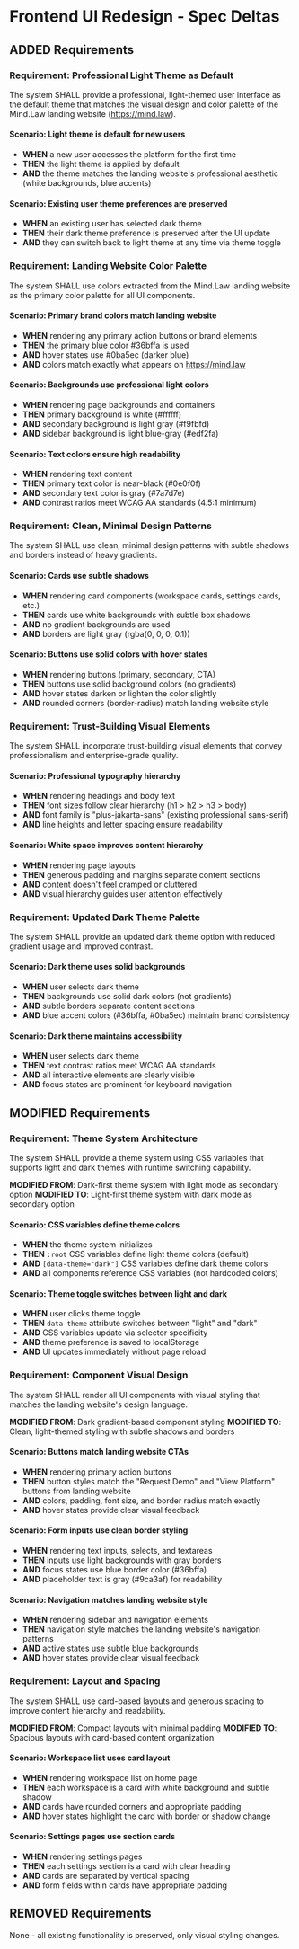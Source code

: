# Frontend UI Redesign - Spec Deltas

## ADDED Requirements

### Requirement: Professional Light Theme as Default
The system SHALL provide a professional, light-themed user interface as the default theme that matches the visual design and color palette of the Mind.Law landing website (https://mind.law).

#### Scenario: Light theme is default for new users
- **WHEN** a new user accesses the platform for the first time
- **THEN** the light theme is applied by default
- **AND** the theme matches the landing website's professional aesthetic (white backgrounds, blue accents)

#### Scenario: Existing user theme preferences are preserved
- **WHEN** an existing user has selected dark theme
- **THEN** their dark theme preference is preserved after the UI update
- **AND** they can switch back to light theme at any time via theme toggle

### Requirement: Landing Website Color Palette
The system SHALL use colors extracted from the Mind.Law landing website as the primary color palette for all UI components.

#### Scenario: Primary brand colors match landing website
- **WHEN** rendering any primary action buttons or brand elements
- **THEN** the primary blue color #36bffa is used
- **AND** hover states use #0ba5ec (darker blue)
- **AND** colors match exactly what appears on https://mind.law

#### Scenario: Backgrounds use professional light colors
- **WHEN** rendering page backgrounds and containers
- **THEN** primary background is white (#ffffff)
- **AND** secondary background is light gray (#f9fbfd)
- **AND** sidebar background is light blue-gray (#edf2fa)

#### Scenario: Text colors ensure high readability
- **WHEN** rendering text content
- **THEN** primary text color is near-black (#0e0f0f)
- **AND** secondary text color is gray (#7a7d7e)
- **AND** contrast ratios meet WCAG AA standards (4.5:1 minimum)

### Requirement: Clean, Minimal Design Patterns
The system SHALL use clean, minimal design patterns with subtle shadows and borders instead of heavy gradients.

#### Scenario: Cards use subtle shadows
- **WHEN** rendering card components (workspace cards, settings cards, etc.)
- **THEN** cards use white backgrounds with subtle box shadows
- **AND** no gradient backgrounds are used
- **AND** borders are light gray (rgba(0, 0, 0, 0.1))

#### Scenario: Buttons use solid colors with hover states
- **WHEN** rendering buttons (primary, secondary, CTA)
- **THEN** buttons use solid background colors (no gradients)
- **AND** hover states darken or lighten the color slightly
- **AND** rounded corners (border-radius) match landing website style

### Requirement: Trust-Building Visual Elements
The system SHALL incorporate trust-building visual elements that convey professionalism and enterprise-grade quality.

#### Scenario: Professional typography hierarchy
- **WHEN** rendering headings and body text
- **THEN** font sizes follow clear hierarchy (h1 > h2 > h3 > body)
- **AND** font family is "plus-jakarta-sans" (existing professional sans-serif)
- **AND** line heights and letter spacing ensure readability

#### Scenario: White space improves content hierarchy
- **WHEN** rendering page layouts
- **THEN** generous padding and margins separate content sections
- **AND** content doesn't feel cramped or cluttered
- **AND** visual hierarchy guides user attention effectively

### Requirement: Updated Dark Theme Palette
The system SHALL provide an updated dark theme option with reduced gradient usage and improved contrast.

#### Scenario: Dark theme uses solid backgrounds
- **WHEN** user selects dark theme
- **THEN** backgrounds use solid dark colors (not gradients)
- **AND** subtle borders separate content sections
- **AND** blue accent colors (#36bffa, #0ba5ec) maintain brand consistency

#### Scenario: Dark theme maintains accessibility
- **WHEN** user selects dark theme
- **THEN** text contrast ratios meet WCAG AA standards
- **AND** all interactive elements are clearly visible
- **AND** focus states are prominent for keyboard navigation

## MODIFIED Requirements

### Requirement: Theme System Architecture
The system SHALL provide a theme system using CSS variables that supports light and dark themes with runtime switching capability.

**MODIFIED FROM**: Dark-first theme system with light mode as secondary option
**MODIFIED TO**: Light-first theme system with dark mode as secondary option

#### Scenario: CSS variables define theme colors
- **WHEN** the theme system initializes
- **THEN** `:root` CSS variables define light theme colors (default)
- **AND** `[data-theme="dark"]` CSS variables define dark theme colors
- **AND** all components reference CSS variables (not hardcoded colors)

#### Scenario: Theme toggle switches between light and dark
- **WHEN** user clicks theme toggle
- **THEN** `data-theme` attribute switches between "light" and "dark"
- **AND** CSS variables update via selector specificity
- **AND** theme preference is saved to localStorage
- **AND** UI updates immediately without page reload

### Requirement: Component Visual Design
The system SHALL render all UI components with visual styling that matches the landing website's design language.

**MODIFIED FROM**: Dark gradient-based component styling
**MODIFIED TO**: Clean, light-themed styling with subtle shadows and borders

#### Scenario: Buttons match landing website CTAs
- **WHEN** rendering primary action buttons
- **THEN** button styles match the "Request Demo" and "View Platform" buttons from landing website
- **AND** colors, padding, font size, and border radius match exactly
- **AND** hover states provide clear visual feedback

#### Scenario: Form inputs use clean border styling
- **WHEN** rendering text inputs, selects, and textareas
- **THEN** inputs use light backgrounds with gray borders
- **AND** focus states use blue border color (#36bffa)
- **AND** placeholder text is gray (#9ca3af) for readability

#### Scenario: Navigation matches landing website style
- **WHEN** rendering sidebar and navigation elements
- **THEN** navigation style matches the landing website's navigation patterns
- **AND** active states use subtle blue backgrounds
- **AND** hover states provide clear visual feedback

### Requirement: Layout and Spacing
The system SHALL use card-based layouts and generous spacing to improve content hierarchy and readability.

**MODIFIED FROM**: Compact layouts with minimal padding
**MODIFIED TO**: Spacious layouts with card-based content organization

#### Scenario: Workspace list uses card layout
- **WHEN** rendering workspace list on home page
- **THEN** each workspace is a card with white background and subtle shadow
- **AND** cards have rounded corners and appropriate padding
- **AND** hover states highlight the card with border or shadow change

#### Scenario: Settings pages use section cards
- **WHEN** rendering settings pages
- **THEN** each settings section is a card with clear heading
- **AND** cards are separated by vertical spacing
- **AND** form fields within cards have appropriate padding

## REMOVED Requirements

None - all existing functionality is preserved, only visual styling changes.
